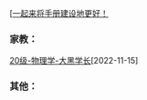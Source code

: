[[一起来将手册建设地更好！](preface/Sharing_experience.md)
### 家教：

[20级-物理学-大黑学长](C兼职工作篇/校外兼职/家教.md)[2022-11-15]

### 其他：